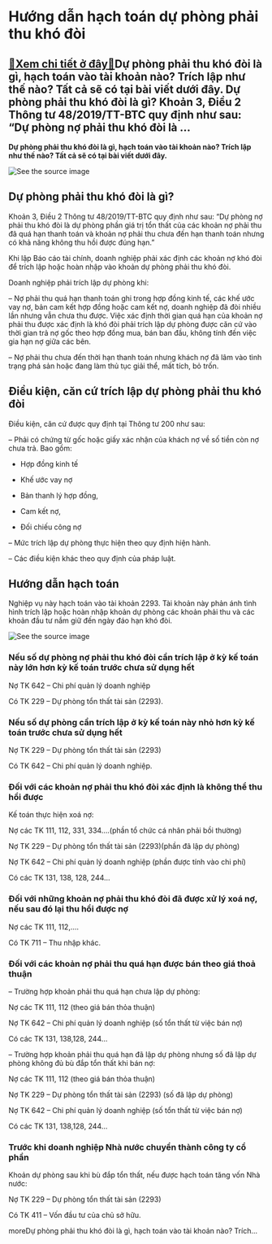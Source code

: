 Hướng dẫn hạch toán dự phòng phải thu khó đòi
=============================================

[:gift:Xem chi tiết ở đây:gift:](https://hddtvn.com/huong-dan-hach-toan-du-phong-phai-thu-kho-doi/)Dự phòng phải thu khó đòi là gì, hạch toán vào tài khoản nào? Trích lập như thế nào? Tất cả sẽ có tại bài viết dưới đây. Dự phòng phải thu khó đòi là gì? Khoản 3, Điều 2 Thông tư 48/2019/TT-BTC quy định như sau: “Dự phòng nợ phải thu khó đòi là …
------------------------------------------------------------------------------------------------------------------------------------------------------------------------------------------------------------------------------------------------------

**Dự phòng phải thu khó đòi là gì, hạch toán vào tài khoản nào? Trích lập như thế nào? Tất cả sẽ có tại bài viết dưới đây.**


![See the source image](https://hddtvn.com/wp-content/uploads/2021/01/no-kho-doi.jpg)


Dự phòng phải thu khó đòi là gì?
--------------------------------


Khoản 3, Điều 2 Thông tư 48/2019/TT-BTC quy định như sau: “Dự phòng nợ phải thu khó đòi là dự phòng phần giá trị tổn thất của các khoản nợ phải thu đã quá hạn thanh toán và khoản nợ phải thu chưa đến hạn thanh toán nhưng có khả năng không thu hồi được đúng hạn.”


Khi lập Báo cáo tài chính, doanh nghiệp phải xác định các khoản nợ khó đòi để trích lập hoặc hoàn nhập vào khoản dự phòng phải thu khó đòi.


Doanh nghiệp phải trích lập dự phòng khi:


– Nợ phải thu quá hạn thanh toán ghi trong hợp đồng kinh tế, các khế ước vay nợ, bản cam kết hợp đồng hoặc cam kết nợ, doanh nghiệp đã đòi nhiều lần nhưng vẫn chưa thu được. Việc xác định thời gian quá hạn của khoản nợ phải thu được xác định là khó đòi phải trích lập dự phòng được căn cứ vào thời gian trả nợ gốc theo hợp đồng mua, bán ban đầu, không tính đến việc gia hạn nợ giữa các bên.


– Nợ phải thu chưa đến thời hạn thanh toán nhưng khách nợ đã lâm vào tình trạng phá sản hoặc đang làm thủ tục giải thể, mất tích, bỏ trốn.


Điều kiện, căn cứ trích lập dự phòng phải thu khó đòi
-----------------------------------------------------


Điều kiện, căn cứ được quy định tại Thông tư 200 như sau:


– Phải có chứng từ gốc hoặc giấy xác nhận của khách nợ về số tiền còn nợ chưa trả. Bao gồm:


+ Hợp đồng kinh tế


+ Khế ước vay nợ


+ Bản thanh lý hợp đồng,


+ Cam kết nợ,


+ Đối chiếu công nợ


– Mức trích lập dự phòng thực hiện theo quy định hiện hành.


– Các điều kiện khác theo quy định của pháp luật.


Hướng dẫn hạch toán
-------------------


Nghiệp vụ này hạch toán vào tài khoản 2293. Tài khoản này phản ánh tình hình trích lập hoặc hoàn nhập khoản dự phòng các khoản phải thu và các khoản đầu tư nắm giữ đến ngày đáo hạn khó đòi.


![See the source image](https://hddtvn.com/wp-content/uploads/2021/01/No-kho-doi-va-cach-thu-hoi-no-kho-doi.jpg)


### Nếu số dự phòng nợ phải thu khó đòi cần trích lập ở kỳ kế toán này lớn hơn kỳ kế toán trước chưa sử dụng hết


Nợ TK 642 – Chi phí quản lý doanh nghiệp


Có TK 229 – Dự phòng tổn thất tài sản (2293).


### Nếu số dự phòng cần trích lập ở kỳ kế toán này nhỏ hơn kỳ kế toán trước chưa sử dụng hết


Nợ TK 229 – Dự phòng tổn thất tài sản (2293)


Có TK 642 – Chi phí quản lý doanh nghiệp.


### Đối với các khoản nợ phải thu khó đòi xác định là không thể thu hồi được


Kế toán thực hiện xoá nợ:


Nợ các TK 111, 112, 331, 334….(phần tổ chức cá nhân phải bồi thường)


Nợ TK 229 – Dự phòng tổn thất tài sản (2293)(phần đã lập dự phòng)


Nợ TK 642 – Chi phí quản lý doanh nghiệp (phần được tính vào chi phí)


Có các TK 131, 138, 128, 244…


### Đối với những khoản nợ phải thu khó đòi đã được xử lý xoá nợ, nếu sau đó lại thu hồi được nợ


Nợ các TK 111, 112,….


Có TK 711 – Thu nhập khác.


### Đối với các khoản nợ phải thu quá hạn được bán theo giá thoả thuận


– Trường hợp khoản phải thu quá hạn chưa lập dự phòng:


Nợ các TK 111, 112 (theo giá bán thỏa thuận)


Nợ TK 642 – Chi phí quản lý doanh nghiệp (số tổn thất từ việc bán nợ)


Có các TK 131, 138,128, 244…


– Trường hợp khoản phải thu quá hạn đã lập dự phòng nhưng số đã lập dự phòng không đủ bù đắp tổn thất khi bán nợ:


Nợ các TK 111, 112 (theo giá bán thỏa thuận)


Nợ TK 229 – Dự phòng tổn thất tài sản (2293) (số đã lập dự phòng)


Nợ TK 642 – Chi phí quản lý doanh nghiệp (số tổn thất từ việc bán nợ)


Có các TK 131, 138,128, 244…


### Trước khi doanh nghiệp Nhà nước chuyển thành công ty cổ phần


Khoản dự phòng sau khi bù đắp tổn thất, nếu được hạch toán tăng vốn Nhà nước:


Nợ TK 229 – Dự phòng tổn thất tài sản (2293)


Có TK 411 – Vốn đầu tư của chủ sở hữu.


moreDự phòng phải thu khó đòi là gì, hạch toán vào tài khoản nào? Trích…

